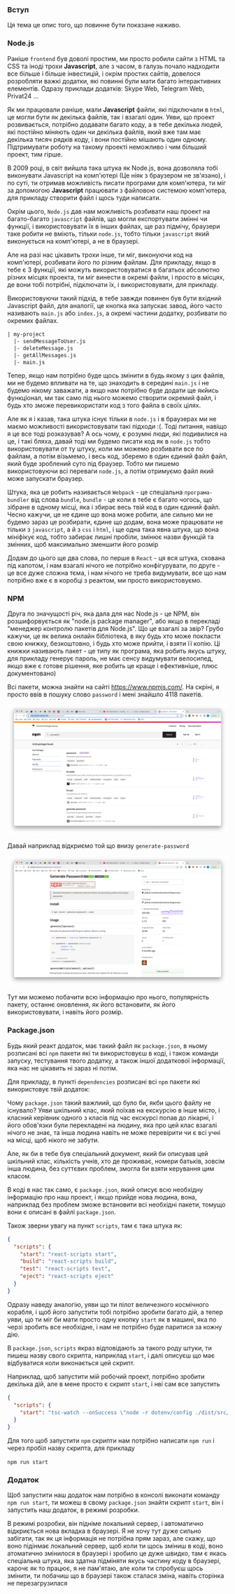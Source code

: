 ### Вступ
Ця тема це опис того, що повинне бути показане наживо. 

### Node.js

Раніше `frontend` був доволі простим, ми просто робили сайти з HTML та CSS та іноді трохи **Javascript**, але з часом, в галузь почало надходити все більше і більше інвестицій, і окрім простих сайтів, довелося розробляти важкі додатки, які повинні були мати багато інтерактивних елементів. Одразу приклади додатків: Skype Web, Telegram Web, Privat24 ... 

Як ми працювали раніше, мали **Javascript** файли, які підключали в `html`, це могли бути як декілька файлів, так і взагалі один. Уяви, що проект розвивається, потрібно додавати багато коду, а в тебе декілька людей, які постійно міняють один чи декілька файлів, який вже там має декілька тисяч рядків коду, і вони постійно мішають один одному. Підтримувати роботу на такому проекті неможливо і чим більший проект, тим гірше.

В 2009 році, в світ вийшла така штука як Node.js, вона дозволяла тобі виконувати Javascript на комп'ютері (Це ніяк з браузером не зв'язано), і по суті, ти отримав можливість писати програми для комп'ютера, ти міг за допомогою **Javascript** працювати з файловою системою комп'ютера, для прикладу створити файл і щось туди написати.

Окрім цього, `Node.js` дав нам можливість розбивати наш проект на багато-багато `javascript` файлів, що могли експортувати змінні чи функції, і використовувати їх в інших файлах, ще раз підмічу, браузери таке робити не вміють, тільки `node.js`, тобто тільки `javascript` який виконується на комп'ютері, а не в браузері.

Але на разі нас цікавить трохи інше, ти міг, виконуючи код на комп'ютері, розбивати його по різним файлам. Для прикладу, якщо в тебе є 3 функції, які можуть використовуватися в багатьох абсолютно різних місцях проекта, ти міг винести в окремі файли, і просто в місцях, де вони тобі потрібні, підключати їх, і використовувати, для прикладу.

Використовуючи такий підхід, в тебе завжди повинен був бути вхідний Javascript файл, для аналогії, це кнопка яка запускає завод, його часто називають `main.js` або `index.js`, а окремі частини додатку, розбивати по окремих файлах. 
```shell
| my-project
  |- sendMessageToUser.js
  |- deleteMessage.js
  |- getAllMessages.js
  |- main.js
```
Тепер, якщо нам потрібно буде щось змінити в будь якому з цих файлів, ми не будемо впливати на те, що знаходить в середині `main.js` і не будемо нікому заважати, а якщо нам потрібно буде додати ще якйись функціонал, ми так само під нього можемо створити окремий файл, і будь хто зможе перевикористати код з того файла в своїх цілях.

Але як я і казав, така штука існує тільки в `node.js` і в браузерах ми не маємо можливості використовувати такі підходи :(. Тоді питання, навіщо я це все тоді розказував? А ось чому, є розумні люди, які подивилися на це, і такі бляха, давай тоді ми будемо писати код як в `node.js` тобто використовувати от ту штуку, коли ми можемо розбивати все по файлам, а потім візьмемо, і весь код, зберемо в один єдиний файл файл, який буде зроблений суто під браузер. Тобто ми пишемо використовуючи всі переваги `node.js`, а потім отримуємо файл який може запускати браузер. 

Штука, яка це робить називається `Webpack` - це спеціальна `програма-bundler` від слова `bundle`, `bundle` - це коли в тебе є багато чогось, що зібране в одному місці, яка і збирає весь твій код в один єдиний файл. Чесно кажучи, це не єдине що вона може робити, але сильно ми не будемо зараз це розбирати, єдине що додам, вона може працювати не тільки з `javascript`, а й з `css` і `html`, і ще одна така явна штука, що вона мініфікує код, тобто забирає лишні пробіли, змінює назви функцій та змінних, щоб максимально зменшити його розмір

Додам до цього ще два слова, по перше в `React` - ця вся штука, схована під капотом, і нам взагалі нічого не потрібно конфігурувати, по друге - це все дуже сложна тєма, і нам нічого не треба видумувати, все що нам потрібно вже є в коробці з реактом, ми просто використовуємо.

### NPM
Друга по значущості річ, яка дала для нас Node.js - це NPM, він розшифорвується як "node.js package manager", або якщо в перекладі "менеджер контролю пакетів для Node.js". Що це взагалі за звір? Грубо кажучи, це як велика онлайн бібліотека, в яку будь хто може покласти свою книжку, безкоштовно, і будь хто може прийти, і взяти її копію. Ці книжки називають пакет - це типу як програма, яка робить якусь штуку, для прикладу генерує пароль, не має сенсу видумувати велосипед, якщо вже є готове рішення, яке робить це краще і ефективніше, плюс документовано)

Всі пакети, можна знайти на сайті https://www.npmjs.com/. На скріні, я просто ввів в пошуку слово `password` і мені знайшло 4118 пакетів.

<img src="./assets/intro-1.png" />

Давай наприклад відкриємо той що внизу `generate-password`

<img src="./assets/intro-2.png" />

Тут ми можемо побачити всю інформацію про нього, популярність пакету, останнє оновлення, як його встановити, як його використовувати, і навіть його розмір.

### Package.json
Будь який реакт додаток, має такий файл як `package.json`, в ньому розписані всі `npm` пакети які ти використовуєш в коді, і також команди запуску, тестування твого додатку, а також іншої додаткової інформації, яка нас не цікавить ні зараз ні потім.

Для прикладу, в пункті `dependencies` розписані всі `npm` пакети які використовує твій додаток:

Чому `package.json` такий важлиий, що було би, якби цього файлу не існувало? Уяви шкільний клас, який поїхав на екскурсію в інше місто, і класний керівник одного з класів під час екскурсі попав до лікарні, і його обов'язки були перекладені на людину, яка про цей клас взагалі нічого не знає, та інша людина навіть не може перевірити чи є всі учні на місці, щоб нікого не забути.

Але, як би в тебе був спеціальний документ, який би описував цей шкільний клас, кількість учнів, хто де проживає, номери батьків, зовсім інша людина, без суттєвих проблем, змогла би взяти керування цим класом.

В коді в нас так само, є `package.json`, який описує всю необхідну інформацію про наш проект, і якщо прийде нова людина, вона, наприклад без проблем зможе встановити всі необхідні пакети, томущо вони є описані в файлі `package.json`.

Також зверни увагу на пункт `scripts`, там є така штука як:
```json
{
  "scripts": {
    "start": "react-scripts start",
    "build": "react-scripts build",
    "test": "react-scripts test",
    "eject": "react-scripts eject"
  }
}
```

Одразу наведу аналогію, уяви що ти пілот величезного космічного корабля, і щоб його запустити тобі потрібно зробити багато дій, а тепер уяви, що ти міг би мати просто одну кнопку `start` як в машині, яка по черзі зробить все необхідне, і нам не потрібно буде паритися за кожну дію.

В `package.json`, `scripts` якраз відповідають за такого роду штуки, ти пишеш назву свого скрипта, наприклад `start`, і далі описуєш що має відбуватися коли виконається цей скрипт.

Наприклад, щоб запустити мій робочий проект, потрібно зробити декілька дій, але в мене просто є скрипт `start`, і нві сам все запустить

```json
{
  "scripts": {
    "start": "tsc-watch --onSuccess \"node -r dotenv/config ./dist/src/server.js\""
  }
}
```

Для того щоб запустити `npm` скрипти нам потрібно написати `npm run` і через пробіл назву скрипта, для прикладу

`npm run start`

### Додаток
Щоб запустити наш додаток нам потрібно в консолі виконати команду `npm run start`, ти можеш в свому `package.json` знайти скрипт `start`, він і запустить наш додаток, в режимі розробки. 

В режимі розробки, він підніме локальний сервер, і автоматично відкриється нова вкладка в браузері. Я не хочу тут дуже сильно забігати, так як ця інформація не потрібна прям зараз, але скажу, що воно підінмає локальний сервер, щоб коли ти щось зміниш в коді, воно атоматично змінилося в браузері і зробило це дуже швидко, там є якась спеціальна штука, яка здатна підміняти якусь частину коду в браузері, карочє як то працює, я не пам'ятаю, але коли ти спробуєш щось змінити, ти побачиш що в браузері також сталася зміна, навіть сторінка не перезагрузилася

